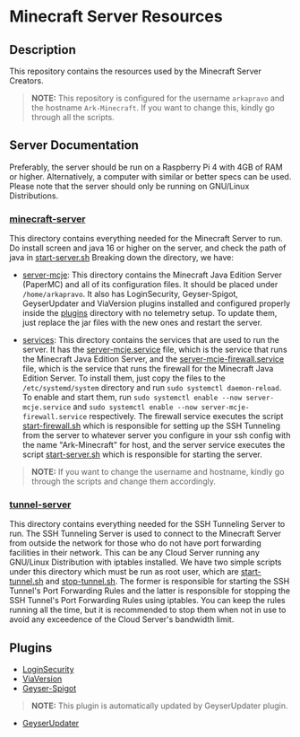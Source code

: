 # Minecraft Server Resources

## Description

This repository contains the resources used by the Minecraft Server Creators.
> **NOTE:** This repository is configured for the username `arkapravo` and the hostname `Ark-Minecraft`. If you want to change this, kindly go through all the scripts.

## Server Documentation

Preferably, the server should be run on a Raspberry Pi 4 with 4GB of RAM or higher. Alternatively, a computer with similar or better specs can be used. Please note that the server should only be running on GNU/Linux Distributions.

### [minecraft-server](scripts/minecraft-server)

This directory contains everything needed for the Minecraft Server to run. Do install screen and java 16 or higher on the server, and check the path of java in [start-server.sh](scripts/minecraft-server/server-mcje/start-server.sh) Breaking down the directory, we have:

- [server-mcje](scripts/minecraft-server/server-mcje): This directory contains the Minecraft Java Edition Server (PaperMC) and all of its configuration files. It should be placed under `/home/arkapravo`. It also has LoginSecurity, Geyser-Spigot, GeyserUpdater and ViaVersion plugins installed and configured properly inside the [plugins](scripts/minecraft-server/server-mcje/plugins) directory with no telemetry setup. To update them, just replace the jar files with the new ones and restart the server.

- [services](scripts/minecraft-server/services): This directory contains the services that are used to run the server. It has the [server-mcje.service](scripts/minecraft-server/services/server-mcje.service) file, which is the service that runs the Minecraft Java Edition Server, and the [server-mcje-firewall.service](scripts/minecraft-server/services/server-mcje-firewall.service) file, which is the service that runs the firewall for the Minecraft Java Edition Server. To install them, just copy the files to the `/etc/systemd/system` directory and run `sudo systemctl daemon-reload`. To enable and start them, run `sudo systemctl enable --now server-mcje.service` and `sudo systemctl enable --now server-mcje-firewall.service` respectively. The firewall service executes the script [start-firewall.sh](scripts/minecraft-server/server-mcje/start-firewall.sh) which is responsible for setting up the SSH Tunneling from the server to whatever server you configure in your ssh config with the name "Ark-Minecraft" for host, and the server service executes the script [start-server.sh](scripts/minecraft-server/server-mcje/start-server.sh) which is responsible for starting the server.
> **NOTE:** If you want to change the username and hostname, kindly go through the scripts and change them accordingly.

### [tunnel-server](scripts/tunnel-server)

This directory contains everything needed for the SSH Tunneling Server to run. The SSH Tunneling Server is used to connect to the Minecraft Server from outside the network for those who do not have port forwarding facilities in their network. This can be any Cloud Server running any GNU/Linux Distribution with iptables installed. We have two simple scripts under this directory which must be run as root user, which are [start-tunnel.sh](scripts/tunnel-server/start-tunnel.sh) and [stop-tunnel.sh](scripts/tunnel-server/stop-tunnel.sh). The former is responsible for starting the SSH Tunnel's Port Forwarding Rules and the latter is responsible for stopping the SSH Tunnel's Port Forwarding Rules using iptables. You can keep the rules running all the time, but it is recommended to stop them when not in use to avoid any exceedence of the Cloud Server's bandwidth limit.

## Plugins
- [LoginSecurity](https://www.spigotmc.org/resources/loginsecurity.19362)
- [ViaVersion](https://github.com/ViaVersion/ViaVersion/releases)
- [Geyser-Spigot](https://geysermc.org/download)
> **NOTE:** This plugin is automatically updated by GeyserUpdater plugin.
- [GeyserUpdater](https://ci.kejonamc.dev/job/GeyserUpdater/job/main)